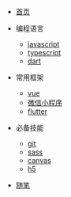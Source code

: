 * [首页](/)

* 编程语言
  * [javascript](/langs/javascript/)
  * [typescript](/langs/typescript/)
  * [dart](/langs/dart/)

* 常用框架
  * [vue](/frameworks/vue/)
  * [微信小程序](/frameworks/miniprogram/)
  * [flutter](/frameworks/flutter/)

* 必备技能
  * [git](/skills/git/)
  * [sass](/skills/sass/)
  * [canvas](/skills/canvas/)
  * [h5](/skills/h5/)

* [随笔](/essays/)

